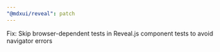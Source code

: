 ```yaml
---
"@mdxui/reveal": patch
---
```


Fix: Skip browser-dependent tests in Reveal.js component tests to avoid navigator errors
